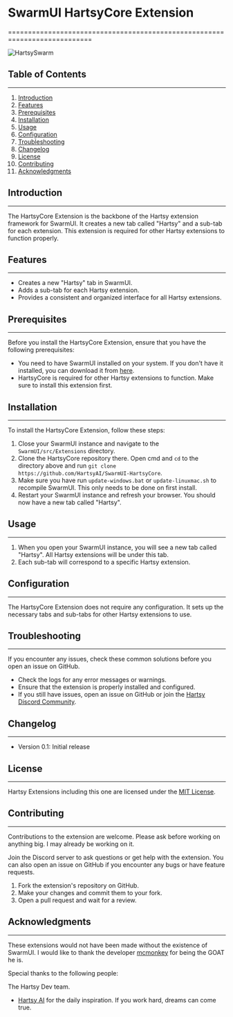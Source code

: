 # SwarmUI HartsyCore Extension
===========================================================================

![HartsySwarm](./Images/HartsySwarm.webp)

## Table of Contents
-----------------

1. [Introduction](#introduction)
2. [Features](#features)
3. [Prerequisites](#prerequisites)
4. [Installation](#installation)
5. [Usage](#usage)
6. [Configuration](#configuration)
7. [Troubleshooting](#troubleshooting)
8. [Changelog](#changelog)
9. [License](#license)
10. [Contributing](#contributing)
11. [Acknowledgments](#acknowledgments)

## Introduction
---------------

The HartsyCore Extension is the backbone of the Hartsy extension framework for SwarmUI. It creates a new tab called "Hartsy" and a sub-tab for each extension. This extension is required for other Hartsy extensions to function properly.

## Features
------------

* Creates a new "Hartsy" tab in SwarmUI.
* Adds a sub-tab for each Hartsy extension.
* Provides a consistent and organized interface for all Hartsy extensions.

## Prerequisites
----------------

Before you install the HartsyCore Extension, ensure that you have the following prerequisites:

* You need to have SwarmUI installed on your system. If you don't have it installed, you can download it from [here](https://github.com/mcmonkeyprojects/SwarmUI).
* HartsyCore is required for other Hartsy extensions to function. Make sure to install this extension first.

## Installation
--------------

To install the HartsyCore Extension, follow these steps:

1. Close your SwarmUI instance and navigate to the `SwarmUI/src/Extensions` directory.
2. Clone the HartsyCore repository there. Open cmd and `cd` to the directory above and run `git clone https://github.com/HartsyAI/SwarmUI-HartsyCore`.
3. Make sure you have run `update-windows.bat` or `update-linuxmac.sh` to recompile SwarmUI. This only needs to be done on first install.
4. Restart your SwarmUI instance and refresh your browser. You should now have a new tab called "Hartsy".

## Usage
--------

1. When you open your SwarmUI instance, you will see a new tab called "Hartsy". All Hartsy extensions will be under this tab.
2. Each sub-tab will correspond to a specific Hartsy extension.

## Configuration
----------------

The HartsyCore Extension does not require any configuration. It sets up the necessary tabs and sub-tabs for other Hartsy extensions to use.

## Troubleshooting
-----------------

If you encounter any issues, check these common solutions before you open an issue on GitHub.

* Check the logs for any error messages or warnings.
* Ensure that the extension is properly installed and configured.
* If you still have issues, open an issue on GitHub or join the [Hartsy Discord Community](https://discord.gg/g9WxrANX4z).

## Changelog
------------

* Version 0.1: Initial release

## License
----------

Hartsy Extensions including this one are licensed under the [MIT License](https://opensource.org/licenses/MIT).

## Contributing
---------------

Contributions to the extension are welcome. Please ask before working on anything big. I may already be working on it.

Join the Discord server to ask questions or get help with the extension. You can also open an issue on GitHub if you encounter any bugs or have feature requests.

1. Fork the extension's repository on GitHub.
2. Make your changes and commit them to your fork.
3. Open a pull request and wait for a review.

## Acknowledgments
------------------

These extensions would not have been made without the existence of SwarmUI. I would like to thank the developer [mcmonkey](https://github.com/mcmonkey4eva) for being the GOAT he is.

Special thanks to the following people:

The Hartsy Dev team. 
* [Hartsy AI](https://hartsy.ai) for the daily inspiration. If you work hard, dreams can come true.
